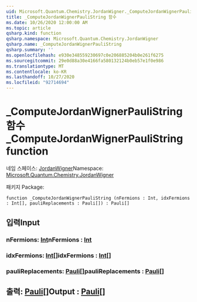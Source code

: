 ```yaml
---
uid: Microsoft.Quantum.Chemistry.JordanWigner._ComputeJordanWignerPauliString
title: _ComputeJordanWignerPauliString 함수
ms.date: 10/26/2020 12:00:00 AM
ms.topic: article
qsharp.kind: function
qsharp.namespace: Microsoft.Quantum.Chemistry.JordanWigner
qsharp.name: _ComputeJordanWignerPauliString
qsharp.summary: ''
ms.openlocfilehash: e930e348559230697c0e206885204b0e261f6275
ms.sourcegitcommit: 29e0d88a30e4166fa580132124b0eb57e1f0e986
ms.translationtype: MT
ms.contentlocale: ko-KR
ms.lasthandoff: 10/27/2020
ms.locfileid: "92714694"
---
```

# <a name="_computejordanwignerpaulistring-function"></a><span data-ttu-id="6bb7b-102">_ComputeJordanWignerPauliString 함수</span><span class="sxs-lookup"><span data-stu-id="6bb7b-102">_ComputeJordanWignerPauliString function</span></span>

<span data-ttu-id="6bb7b-103">네임 스페이스: [JordanWigner](xref:Microsoft.Quantum.Chemistry.JordanWigner)</span><span class="sxs-lookup"><span data-stu-id="6bb7b-103">Namespace: [Microsoft.Quantum.Chemistry.JordanWigner](xref:Microsoft.Quantum.Chemistry.JordanWigner)</span></span>

<span data-ttu-id="6bb7b-104">패키지 [](https://nuget.org/packages/)</span><span class="sxs-lookup"><span data-stu-id="6bb7b-104">Package: [](https://nuget.org/packages/)</span></span>




```qsharp
function _ComputeJordanWignerPauliString (nFermions : Int, idxFermions : Int[], pauliReplacements : Pauli[]) : Pauli[]
```


## <a name="input"></a><span data-ttu-id="6bb7b-105">입력</span><span class="sxs-lookup"><span data-stu-id="6bb7b-105">Input</span></span>

### <a name="nfermions--int"></a><span data-ttu-id="6bb7b-106">nFermions: [Int](xref:microsoft.quantum.lang-ref.int)</span><span class="sxs-lookup"><span data-stu-id="6bb7b-106">nFermions : [Int](xref:microsoft.quantum.lang-ref.int)</span></span>




### <a name="idxfermions--int"></a><span data-ttu-id="6bb7b-107">idxFermions: [Int](xref:microsoft.quantum.lang-ref.int)[]</span><span class="sxs-lookup"><span data-stu-id="6bb7b-107">idxFermions : [Int](xref:microsoft.quantum.lang-ref.int)[]</span></span>




### <a name="paulireplacements--pauli"></a><span data-ttu-id="6bb7b-108">pauliReplacements: [Pauli](xref:microsoft.quantum.lang-ref.pauli)[]</span><span class="sxs-lookup"><span data-stu-id="6bb7b-108">pauliReplacements : [Pauli](xref:microsoft.quantum.lang-ref.pauli)[]</span></span>





## <a name="output--pauli"></a><span data-ttu-id="6bb7b-109">출력: [Pauli](xref:microsoft.quantum.lang-ref.pauli)[]</span><span class="sxs-lookup"><span data-stu-id="6bb7b-109">Output : [Pauli](xref:microsoft.quantum.lang-ref.pauli)[]</span></span>

